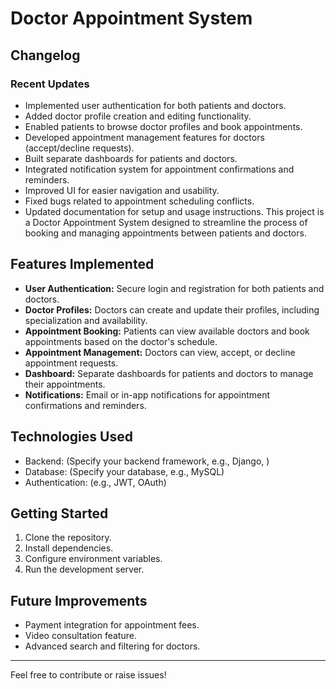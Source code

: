 # Doctor Appointment System
## Changelog

### Recent Updates

- Implemented user authentication for both patients and doctors.
- Added doctor profile creation and editing functionality.
- Enabled patients to browse doctor profiles and book appointments.
- Developed appointment management features for doctors (accept/decline requests).
- Built separate dashboards for patients and doctors.
- Integrated notification system for appointment confirmations and reminders.
- Improved UI for easier navigation and usability.
- Fixed bugs related to appointment scheduling conflicts.
- Updated documentation for setup and usage instructions.
This project is a Doctor Appointment System designed to streamline the process of booking and managing appointments between patients and doctors.

## Features Implemented

- **User Authentication:** Secure login and registration for both patients and doctors.
- **Doctor Profiles:** Doctors can create and update their profiles, including specialization and availability.
- **Appointment Booking:** Patients can view available doctors and book appointments based on the doctor's schedule.
- **Appointment Management:** Doctors can view, accept, or decline appointment requests.
- **Dashboard:** Separate dashboards for patients and doctors to manage their appointments.
- **Notifications:** Email or in-app notifications for appointment confirmations and reminders.

## Technologies Used

- Backend: (Specify your backend framework, e.g., Django, )
- Database: (Specify your database, e.g., MySQL)
- Authentication: (e.g., JWT, OAuth)

## Getting Started

1. Clone the repository.
2. Install dependencies.
3. Configure environment variables.
4. Run the development server.

## Future Improvements

- Payment integration for appointment fees.
- Video consultation feature.
- Advanced search and filtering for doctors.

---

Feel free to contribute or raise issues!